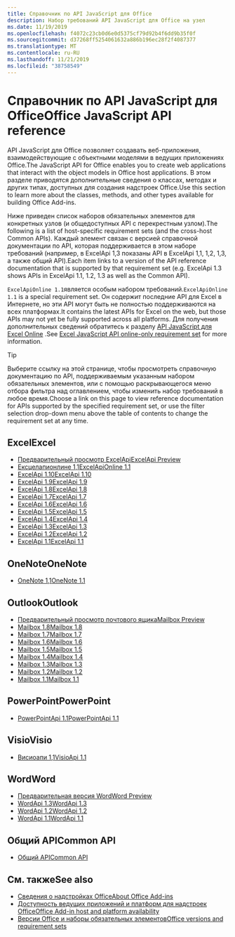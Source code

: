 ```yaml
---
title: Справочник по API JavaScript для Office
description: Набор требований API JavaScript для Office на узел
ms.date: 11/19/2019
ms.openlocfilehash: f4072c23cb0d6e0d5375cf79d92b4f6dd9b35f0f
ms.sourcegitcommit: d37268ff5254061632a886b196ec28f2f4087377
ms.translationtype: MT
ms.contentlocale: ru-RU
ms.lasthandoff: 11/21/2019
ms.locfileid: "38758549"
---
```

# <a name="office-javascript-api-reference"></a><span data-ttu-id="71d56-103">Справочник по API JavaScript для Office</span><span class="sxs-lookup"><span data-stu-id="71d56-103">Office JavaScript API reference</span></span>

<span data-ttu-id="71d56-104">API JavaScript для Office позволяет создавать веб-приложения, взаимодействующие с объектными моделями в ведущих приложениях Office.</span><span class="sxs-lookup"><span data-stu-id="71d56-104">The JavaScript API for Office enables you to create web applications that interact with the object models in Office host applications.</span></span> <span data-ttu-id="71d56-105">В этом разделе приводятся дополнительные сведения о классах, методах и других типах, доступных для создания надстроек Office.</span><span class="sxs-lookup"><span data-stu-id="71d56-105">Use this section to learn more about the classes, methods, and other types available for building Office Add-ins.</span></span>

<span data-ttu-id="71d56-106">Ниже приведен список наборов обязательных элементов для конкретных узлов (и общедоступных API с перекрестным узлом).</span><span class="sxs-lookup"><span data-stu-id="71d56-106">The following is a list of host-specific requirement sets (and the cross-host Common APIs).</span></span> <span data-ttu-id="71d56-107">Каждый элемент связан с версией справочной документации по API, которая поддерживается в этом наборе требований (например, в ExcelApi 1,3 показаны API в ExcelApi 1,1, 1,2, 1,3, а также общий API).</span><span class="sxs-lookup"><span data-stu-id="71d56-107">Each item links to a version of the API reference documentation that is supported by that requirement set (e.g. ExcelApi 1.3 shows APIs in ExcelApi 1.1, 1.2, 1.3 as well as the Common API).</span></span>

<span data-ttu-id="71d56-108">`ExcelApiOnline 1.1`является особым набором требований.</span><span class="sxs-lookup"><span data-stu-id="71d56-108">`ExcelApiOnline 1.1` is a special requirement set.</span></span> <span data-ttu-id="71d56-109">Он содержит последние API для Excel в Интернете, но эти API могут быть не полностью поддерживаются на всех платформах.</span><span class="sxs-lookup"><span data-stu-id="71d56-109">It contains the latest APIs for Excel on the web, but those APIs may not yet be fully supported across all platforms.</span></span> <span data-ttu-id="71d56-110">Для получения дополнительных сведений обратитесь к разделу [API JavaScript для Excel Online](/office/dev/add-ins/reference/requirement-sets/excel-api-online-requirement-set) .</span><span class="sxs-lookup"><span data-stu-id="71d56-110">See [Excel JavaScript API online-only requirement set](/office/dev/add-ins/reference/requirement-sets/excel-api-online-requirement-set) for more information.</span></span>

> [!TIP]
> <span data-ttu-id="71d56-111">Выберите ссылку на этой странице, чтобы просмотреть справочную документацию по API, поддерживаемым указанным набором обязательных элементов, или с помощью раскрывающегося меню отбора фильтра над оглавлением, чтобы изменить набор требований в любое время.</span><span class="sxs-lookup"><span data-stu-id="71d56-111">Choose a link on this page to view reference documentation for APIs supported by the specified requirement set, or use the filter selection drop-down menu above the table of contents to change the requirement set at any time.</span></span>

## <a name="excel"></a><span data-ttu-id="71d56-112">Excel</span><span class="sxs-lookup"><span data-stu-id="71d56-112">Excel</span></span>

- [<span data-ttu-id="71d56-113">Предварительный просмотр ExcelApi</span><span class="sxs-lookup"><span data-stu-id="71d56-113">ExcelApi Preview</span></span>](/javascript/api/excel?view=excel-js-preview)
- [<span data-ttu-id="71d56-114">Ексцелапионлине 1,1</span><span class="sxs-lookup"><span data-stu-id="71d56-114">ExcelApiOnline 1.1</span></span>](/javascript/api/excel?view=excel-js-online)
- [<span data-ttu-id="71d56-115">ExcelApi 1.10</span><span class="sxs-lookup"><span data-stu-id="71d56-115">ExcelApi 1.10</span></span>](/javascript/api/excel?view=excel-js-1.10)
- [<span data-ttu-id="71d56-116">ExcelApi 1.9</span><span class="sxs-lookup"><span data-stu-id="71d56-116">ExcelApi 1.9</span></span>](/javascript/api/excel?view=excel-js-1.9)
- [<span data-ttu-id="71d56-117">ExcelApi 1.8</span><span class="sxs-lookup"><span data-stu-id="71d56-117">ExcelApi 1.8</span></span>](/javascript/api/excel?view=excel-js-1.8)
- [<span data-ttu-id="71d56-118">ExcelApi 1.7</span><span class="sxs-lookup"><span data-stu-id="71d56-118">ExcelApi 1.7</span></span>](/javascript/api/excel?view=excel-js-1.7)
- [<span data-ttu-id="71d56-119">ExcelApi 1.6</span><span class="sxs-lookup"><span data-stu-id="71d56-119">ExcelApi 1.6</span></span>](/javascript/api/excel?view=excel-js-1.6)
- [<span data-ttu-id="71d56-120">ExcelApi 1.5</span><span class="sxs-lookup"><span data-stu-id="71d56-120">ExcelApi 1.5</span></span>](/javascript/api/excel?view=excel-js-1.5)
- [<span data-ttu-id="71d56-121">ExcelApi 1.4</span><span class="sxs-lookup"><span data-stu-id="71d56-121">ExcelApi 1.4</span></span>](/javascript/api/excel?view=excel-js-1.4)
- [<span data-ttu-id="71d56-122">ExcelApi 1.3</span><span class="sxs-lookup"><span data-stu-id="71d56-122">ExcelApi 1.3</span></span>](/javascript/api/excel?view=excel-js-1.3)
- [<span data-ttu-id="71d56-123">ExcelApi 1.2</span><span class="sxs-lookup"><span data-stu-id="71d56-123">ExcelApi 1.2</span></span>](/javascript/api/excel?view=excel-js-1.2)
- [<span data-ttu-id="71d56-124">ExcelApi 1.1</span><span class="sxs-lookup"><span data-stu-id="71d56-124">ExcelApi 1.1</span></span>](/javascript/api/excel?view=excel-js-1.1)

## <a name="onenote"></a><span data-ttu-id="71d56-125">OneNote</span><span class="sxs-lookup"><span data-stu-id="71d56-125">OneNote</span></span>

- [<span data-ttu-id="71d56-126">OneNote 1,1</span><span class="sxs-lookup"><span data-stu-id="71d56-126">OneNote 1.1</span></span>](/javascript/api/onenote?view=onenote-js-1.1)

## <a name="outlook"></a><span data-ttu-id="71d56-127">Outlook</span><span class="sxs-lookup"><span data-stu-id="71d56-127">Outlook</span></span>

- [<span data-ttu-id="71d56-128">Предварительный просмотр почтового ящика</span><span class="sxs-lookup"><span data-stu-id="71d56-128">Mailbox Preview</span></span>](/javascript/api/outlook?view=outlook-js-preview)
- [<span data-ttu-id="71d56-129">Mailbox 1.8</span><span class="sxs-lookup"><span data-stu-id="71d56-129">Mailbox 1.8</span></span>](/javascript/api/outlook?view=outlook-js-1.8)
- [<span data-ttu-id="71d56-130">Mailbox 1.7</span><span class="sxs-lookup"><span data-stu-id="71d56-130">Mailbox 1.7</span></span>](/javascript/api/outlook?view=outlook-js-1.7)
- [<span data-ttu-id="71d56-131">Mailbox 1.6</span><span class="sxs-lookup"><span data-stu-id="71d56-131">Mailbox 1.6</span></span>](/javascript/api/outlook?view=outlook-js-1.6)
- [<span data-ttu-id="71d56-132">Mailbox 1.5</span><span class="sxs-lookup"><span data-stu-id="71d56-132">Mailbox 1.5</span></span>](/javascript/api/outlook?view=outlook-js-1.5)
- [<span data-ttu-id="71d56-133">Mailbox 1.4</span><span class="sxs-lookup"><span data-stu-id="71d56-133">Mailbox 1.4</span></span>](/javascript/api/outlook?view=outlook-js-1.4)
- [<span data-ttu-id="71d56-134">Mailbox 1.3</span><span class="sxs-lookup"><span data-stu-id="71d56-134">Mailbox 1.3</span></span>](/javascript/api/outlook?view=outlook-js-1.3)
- [<span data-ttu-id="71d56-135">Mailbox 1.2</span><span class="sxs-lookup"><span data-stu-id="71d56-135">Mailbox 1.2</span></span>](/javascript/api/outlook?view=outlook-js-1.2)
- [<span data-ttu-id="71d56-136">Mailbox 1.1</span><span class="sxs-lookup"><span data-stu-id="71d56-136">Mailbox 1.1</span></span>](/javascript/api/outlook?view=outlook-js-1.1)

## <a name="powerpoint"></a><span data-ttu-id="71d56-137">PowerPoint</span><span class="sxs-lookup"><span data-stu-id="71d56-137">PowerPoint</span></span>

- [<span data-ttu-id="71d56-138">PowerPointApi 1.1</span><span class="sxs-lookup"><span data-stu-id="71d56-138">PowerPointApi 1.1</span></span>](/javascript/api/powerpoint?view=powerpoint-js-1.1)

## <a name="visio"></a><span data-ttu-id="71d56-139">Visio</span><span class="sxs-lookup"><span data-stu-id="71d56-139">Visio</span></span>

- [<span data-ttu-id="71d56-140">Висиоапи 1,1</span><span class="sxs-lookup"><span data-stu-id="71d56-140">VisioApi 1.1</span></span>](/javascript/api/visio?view=visio-js-1.1)

## <a name="word"></a><span data-ttu-id="71d56-141">Word</span><span class="sxs-lookup"><span data-stu-id="71d56-141">Word</span></span>

- [<span data-ttu-id="71d56-142">Предварительная версия Word</span><span class="sxs-lookup"><span data-stu-id="71d56-142">Word Preview</span></span>](/javascript/api/word?view=word-js-preview)
- [<span data-ttu-id="71d56-143">WordApi 1.3</span><span class="sxs-lookup"><span data-stu-id="71d56-143">WordApi 1.3</span></span>](/javascript/api/word?view=word-js-1.3)
- [<span data-ttu-id="71d56-144">WordApi 1.2</span><span class="sxs-lookup"><span data-stu-id="71d56-144">WordApi 1.2</span></span>](/javascript/api/word?view=word-js-1.2)
- [<span data-ttu-id="71d56-145">WordApi 1.1</span><span class="sxs-lookup"><span data-stu-id="71d56-145">WordApi 1.1</span></span>](/javascript/api/word?view=word-js-1.1)

## <a name="common-api"></a><span data-ttu-id="71d56-146">Общий API</span><span class="sxs-lookup"><span data-stu-id="71d56-146">Common API</span></span>

- [<span data-ttu-id="71d56-147">Общий API</span><span class="sxs-lookup"><span data-stu-id="71d56-147">Common API</span></span>](/javascript/api/office?view=common-js)

## <a name="see-also"></a><span data-ttu-id="71d56-148">См. также</span><span class="sxs-lookup"><span data-stu-id="71d56-148">See also</span></span>

- [<span data-ttu-id="71d56-149">Сведения о надстройках Office</span><span class="sxs-lookup"><span data-stu-id="71d56-149">About Office Add-ins</span></span>](/office/dev/add-ins/overview)
- [<span data-ttu-id="71d56-150">Доступность ведущих приложений и платформ для надстроек Office</span><span class="sxs-lookup"><span data-stu-id="71d56-150">Office Add-in host and platform availability</span></span>](/office/dev/add-ins/overview/office-add-in-availability)
- [<span data-ttu-id="71d56-151">Версии Office и наборы обязательных элементов</span><span class="sxs-lookup"><span data-stu-id="71d56-151">Office versions and requirement sets</span></span>](/office/dev/add-ins/develop/office-versions-and-requirement-sets)
